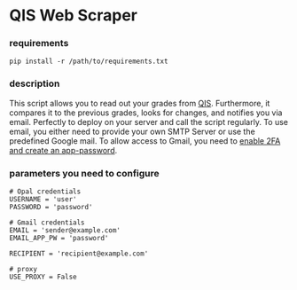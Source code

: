 # QIS Web Scraper
### requirements
```
pip install -r /path/to/requirements.txt
```
### description
This script allows you to read out your grades from [QIS](https://qisserver.htwk-leipzig.de/qisserver/rds?state=user&type=0). Furthermore, it compares it to the previous grades, looks for changes, and notifies you via email. Perfectly to deploy on your server and call the script regularly. To use email, you either need to provide your own SMTP Server or use the predefined Google mail. To allow access to Gmail, you need to [enable 2FA and create an app-password](https://support.google.com/accounts/answer/185833). 

### parameters you need to configure
```
# Opal credentials
USERNAME = 'user'
PASSWORD = 'password'

# Gmail credentials
EMAIL = 'sender@example.com'
EMAIL_APP_PW = 'password'

RECIPIENT = 'recipient@example.com'

# proxy
USE_PROXY = False
```
